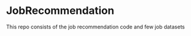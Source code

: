 # JobRecommendation     
This repo consists of the job recommendation code and few job datasets    
 

